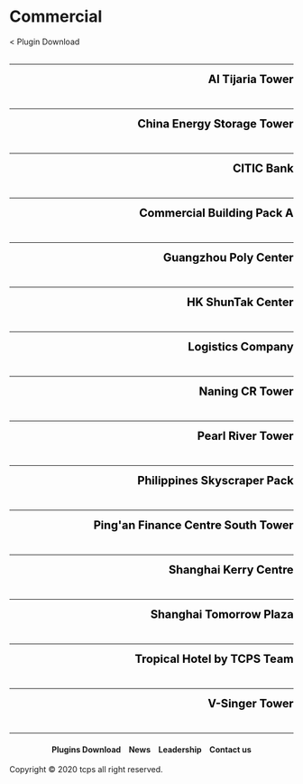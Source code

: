 <style>
h1 {text-align: center;}
h2 {text-align: left;}
h4 {text-align: center;}
h3 {text-align: left;}
p {text-align: center;}
a:link { text-decoration: none;}
a:active { text-decoration: none}
a:hover { text-decoration: none;}
a:visited { text-decoration: none;}
</style>
<style type="text/css">
  #left{
        text-align:left;
  }
  #right{
        text-align:right;
  }
  #title{
        font-size:20px;
        text-align:right;
        font-weight:bold;
  }
  #des{
        font-size:12.5px;
        text-align:right;
  }
</style>
<h1><div id="left">Commercial</div></h1>
<div id="left"><a href="/plugins/download">< Plugin Download</a></div>
<div>&nbsp;</div>
<hr>
<div style="height: 50px">
<div id="title"><a href="/plugins/Al Tijaria Tower by TCPS Team.zip" style="color:black;">Al Tijaria Tower</a></div>
</div>
<hr>
<div style="height: 50px">
<div id="title"><a href="/plugins/China Energy Storage Tower by TCPS Team.zip" style="color:black;">China Energy Storage Tower</a></div>
</div>
<hr>
<div style="height: 50px">
<div id="title"><a href="/plugins/CITIC Bank by TCPS Team.zip" style="color:black;">CITIC Bank</a></div>
</div>
<hr>
<div style="height: 50px">
<div id="title"><a href="/plugins/Commercial Building A.zip" style="color:black;">Commercial Building Pack A</a></div>
</div>
<hr>
<div style="height: 50px">
<div id="title"><a href="/plugins/Guangzhou Poly Center by TCPS Team.zip" style="color:black;">Guangzhou Poly Center</a></div>
</div>
<hr>
<div style="height: 50px">
<div id="title"><a href="/plugins/HK ShunTak Center by TCPS Team.zip" style="color:black;">HK ShunTak Center</a></div>
</div>
<hr>
<div style="height: 50px">
<div id="title"><a href="/plugins/Logistics Company by TCPS Team.zip" style="color:black;">Logistics Company</a></div>
</div>
<hr>
<div style="height: 50px">
<div id="title"><a href="/plugins/Naning CR Tower by TCPS Team.zip" style="color:black;">Naning CR Tower</a></div>
</div>
<hr>
<div style="height: 50px">
<div id="title"><a href="/plugins/Pearl River Tower by TCPS Team.zip" style="color:black;">Pearl River Tower</a></div>
</div>
<hr>
<div style="height: 50px">
<div id="title"><a href="/plugins/Philippines Skyscraper Pack by TCPS Team.zip" style="color:black;">Philippines Skyscraper Pack</a></div>
</div>
<hr>
<div style="height: 50px">
<div id="title"><a href="/plugins/Ping'an Finance Centre South Tower by TCPS Team.zip" style="color:black;">Ping'an Finance Centre South Tower</a></div>
</div>
<hr>
<div style="height: 50px">
<div id="title"><a href="/plugins/Shanghai Kerry Centre by TCPS Team.zip" style="color:black;">Shanghai Kerry Centre</a></div>
</div>
<hr>
<div style="height: 50px">
<div id="title"><a href="/plugins/Shanghai Tomorrow Plaza by TCPS Team.zip" style="color:black;">Shanghai Tomorrow Plaza</a></div>
</div>
<hr>
<div style="height: 50px">
<div id="title"><a href="/plugins/Tropical Hotel by TCPS Team.zip" style="color:black;">Tropical Hotel by TCPS Team</a></div>
</div>
<hr>
<div style="height: 50px">
<div id="title"><a href="/plugins/V-Singer Tower by TCPS Team.zip" style="color:black;">V-Singer Tower</a></div>
</div>
<hr>
<h4><a href="/plugins/download">Plugins Download</a>&emsp;<a href="/news">News</a>&emsp;<a href="/leadership">Leadership</a>&emsp;<a href="/contact">Contact us</a></h4>
Copyright © 2020 tcps all right reserved.
